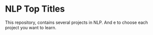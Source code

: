 # NLP Top Titles
This repository, contains several projects in NLP.
And e to choose each project you want to learn.
